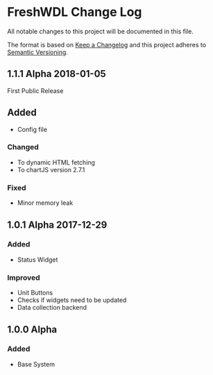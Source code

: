 # FreshWDL Change Log

All notable changes to this project will be documented in this file.

The format is based on [Keep a Changelog](http://keepachangelog.com/) and this project adheres to [Semantic Versioning](http://semver.org/).

## 1.1.1 Alpha 2018-01-05
First Public Release

## Added
- Config file

### Changed
- To dynamic HTML fetching
- To chartJS version 2.7.1

### Fixed
- Minor memory leak

## 1.0.1 Alpha 2017-12-29

### Added
- Status Widget

### Improved
- Unit Buttons
- Checks if widgets need to be updated
- Data collection backend

## 1.0.0 Alpha

### Added
- Base System
